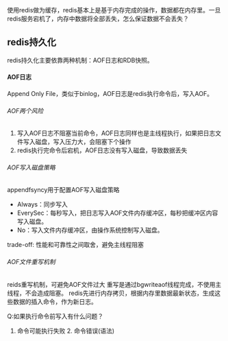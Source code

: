 使用redis做为缓存，redis基本上是基于内存完成的操作，数据都在内存里。一旦redis服务宕机了，内存中数据将全部丢失，怎么保证数据不会丢失？

## redis持久化
redis持久化主要依靠两种机制：AOF日志和RDB快照。

#### AOF日志
Append Only File，类似于binlog，AOF日志是redis执行命令后，写入AOF。

###### AOF两个风险
1. 写入AOF日志不阻塞当前命令，AOF日志同样也是主线程执行，如果把日志文件写入磁盘，写入压力大，会阻塞下个操作
2. redis执行完命令后宕机，AOF日志没有写入磁盘，导致数据丢失

###### AOF写入磁盘策略
appendfsyncy用于配置AOF写入磁盘策略
- Always：同步写入
- EverySec：每秒写入，把日志写入AOF文件内存缓冲区，每秒把缓冲区内容写入磁盘。
- No：写入文件内存缓冲区，由操作系统控制写入磁盘。

trade-off: 性能和可靠性之间取舍，避免主线程阻塞

###### AOF文件重写机制
reids重写机制，可避免AOF文件过大
重写是通过bgwriteaof线程完成，不使用主线程，不会造成阻塞。
redis先进行内存拷贝，根据内存里数据最新状态，生成这些数据的插入命令，作为新日志。


Q:如果执行命令前写入有什么问题？
1. 命令可能执行失败 2. 命令错误(语法) 

